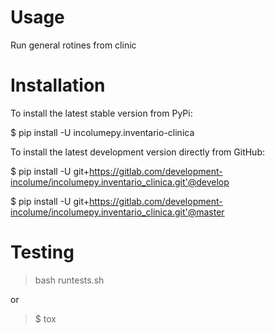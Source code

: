 
# Usage

Run general rotines from clinic

# Installation

To install the latest stable version from PyPi:

$ pip install -U incolumepy.inventario-clinica

To install the latest development version directly from GitHub:

$ pip install -U git+https://gitlab.com/development-incolume/incolumepy.inventario_clinica.git'@develop

$ pip install -U git+https://gitlab.com/development-incolume/incolumepy.inventario_clinica.git'@master


# Testing

> bash runtests.sh

or

> $ tox



